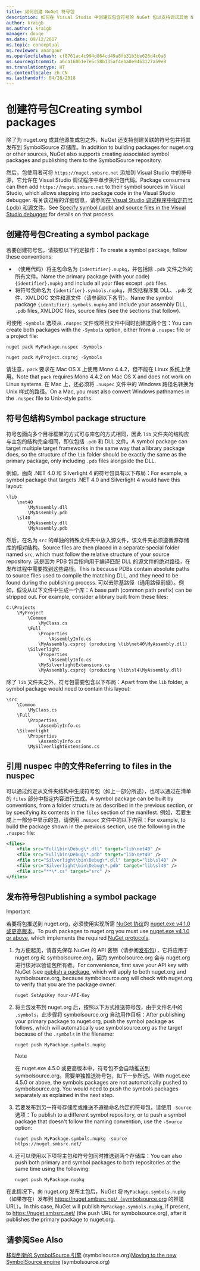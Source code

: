 ```yaml
---
title: 如何创建 NuGet 符号包
description: 如何在 Visual Studio 中创建仅包含符号的 NuGet 包以支持调试其他 NuGet 包。
author: kraigb
ms.author: kraigb
manager: douge
ms.date: 09/12/2017
ms.topic: conceptual
ms.reviewer: anangaur
ms.openlocfilehash: cf8761ac4c994d864cd49a8fb31b3be626d4c0a6
ms.sourcegitcommit: a6ca160b1e7e5c58b135af4eba0e9463127a59e8
ms.translationtype: HT
ms.contentlocale: zh-CN
ms.lasthandoff: 04/28/2018
---
```

# <a name="creating-symbol-packages"></a><span data-ttu-id="d5fc7-103">创建符号包</span><span class="sxs-lookup"><span data-stu-id="d5fc7-103">Creating symbol packages</span></span>

<span data-ttu-id="d5fc7-104">除了为 nuget.org 或其他源生成包之外，NuGet 还支持创建关联的符号包并将其发布到 SymbolSource 存储库。</span><span class="sxs-lookup"><span data-stu-id="d5fc7-104">In addition to building packages for nuget.org or other sources, NuGet also supports creating associated symbol packages and publishing them to the SymbolSource repository.</span></span>

<span data-ttu-id="d5fc7-105">然后，包使用者可将 `https://nuget.smbsrc.net` 添加到 Visual Studio 中的符号源，它允许在 Visual Studio 调试程序中单步执行包代码。</span><span class="sxs-lookup"><span data-stu-id="d5fc7-105">Package consumers can then add `https://nuget.smbsrc.net` to their symbol sources in Visual Studio, which allows stepping into package code in the Visual Studio debugger.</span></span> <span data-ttu-id="d5fc7-106">有关该过程的详细信息，请参阅[在 Visual Studio 调试程序中指定符号 (.pdb) 和源文件](/visualstudio/debugger/specify-symbol-dot-pdb-and-source-files-in-the-visual-studio-debugger)。</span><span class="sxs-lookup"><span data-stu-id="d5fc7-106">See [Specify symbol (.pdb) and source files in the Visual Studio debugger](/visualstudio/debugger/specify-symbol-dot-pdb-and-source-files-in-the-visual-studio-debugger) for details on that process.</span></span>

## <a name="creating-a-symbol-package"></a><span data-ttu-id="d5fc7-107">创建符号包</span><span class="sxs-lookup"><span data-stu-id="d5fc7-107">Creating a symbol package</span></span>

<span data-ttu-id="d5fc7-108">若要创建符号包，请按照以下约定操作：</span><span class="sxs-lookup"><span data-stu-id="d5fc7-108">To create a symbol package, follow these conventions:</span></span>

- <span data-ttu-id="d5fc7-109">（使用代码）将主包命名为 `{identifier}.nupkg`，并包括除 `.pdb` 文件之外的所有文件。</span><span class="sxs-lookup"><span data-stu-id="d5fc7-109">Name the primary package (with your code) `{identifier}.nupkg` and include all your files except `.pdb` files.</span></span>
- <span data-ttu-id="d5fc7-110">将符号包命名为 `{identifier}.symbols.nupkg`，并包括程序集 DLL、`.pdb` 文件、XMLDOC 文件和源文件（请参阅以下各节）。</span><span class="sxs-lookup"><span data-stu-id="d5fc7-110">Name the symbol package `{identifier}.symbols.nupkg` and include your assembly DLL, `.pdb` files, XMLDOC files, source files (see the sections that follow).</span></span>

<span data-ttu-id="d5fc7-111">可使用 `-Symbols` 选项从 `.nuspec` 文件或项目文件中同时创建这两个包：</span><span class="sxs-lookup"><span data-stu-id="d5fc7-111">You can create both packages with the `-Symbols` option, either from a `.nuspec` file or a project file:</span></span>

```cli
nuget pack MyPackage.nuspec -Symbols

nuget pack MyProject.csproj -Symbols
```

<span data-ttu-id="d5fc7-112">请注意，`pack` 要求在 Mac OS X 上使用 Mono 4.4.2，但不能在 Linux 系统上使用。</span><span class="sxs-lookup"><span data-stu-id="d5fc7-112">Note that `pack` requires Mono 4.4.2 on Mac OS X and does not work on Linux systems.</span></span> <span data-ttu-id="d5fc7-113">在 Mac 上，还必须将 `.nuspec` 文件中的 Windows 路径名转换为 Unix 样式的路径。</span><span class="sxs-lookup"><span data-stu-id="d5fc7-113">On a Mac, you must also convert Windows pathnames in the `.nuspec` file to Unix-style paths.</span></span>

## <a name="symbol-package-structure"></a><span data-ttu-id="d5fc7-114">符号包结构</span><span class="sxs-lookup"><span data-stu-id="d5fc7-114">Symbol package structure</span></span>

<span data-ttu-id="d5fc7-115">符号包面向多个目标框架的方式可与库包的方式相同，因此 `lib` 文件夹的结构应与主包的结构完全相同，即仅包括 `.pdb` 和 DLL 文件。</span><span class="sxs-lookup"><span data-stu-id="d5fc7-115">A symbol package can target multiple target frameworks in the same way that a library package does, so the structure of the `lib` folder should be exactly the same as the primary package, only including `.pdb` files alongside the DLL.</span></span>

<span data-ttu-id="d5fc7-116">例如，面向 .NET 4.0 和 Silverlight 4 的符号包具有以下布局：</span><span class="sxs-lookup"><span data-stu-id="d5fc7-116">For example, a symbol package that targets .NET 4.0 and Silverlight 4 would have this layout:</span></span>

    \lib
        \net40
            \MyAssembly.dll
            \MyAssembly.pdb
        \sl40
            \MyAssembly.dll
            \MyAssembly.pdb

<span data-ttu-id="d5fc7-117">然后，在名为 `src` 的单独的特殊文件夹中放入源文件，该文件夹必须遵循源存储库的相对结构。</span><span class="sxs-lookup"><span data-stu-id="d5fc7-117">Source files are then placed in a separate special folder named `src`, which must follow the relative structure of your source repository.</span></span> <span data-ttu-id="d5fc7-118">这是因为 PDB 包含指向用于编译匹配 DLL 的源文件的绝对路径，在发布过程中需要找到这些路径。</span><span class="sxs-lookup"><span data-stu-id="d5fc7-118">This is because PDBs contain absolute paths to source files used to compile the matching DLL, and they need to be found during the publishing process.</span></span> <span data-ttu-id="d5fc7-119">可以去除基路径（通用路径前缀）。例如，假设从以下文件中生成一个库：</span><span class="sxs-lookup"><span data-stu-id="d5fc7-119">A base path (common path prefix) can be stripped out. For example, consider a library built from these files:</span></span>

    C:\Projects
        \MyProject
            \Common
                \MyClass.cs
            \Full
                \Properties
                    \AssemblyInfo.cs
                \MyAssembly.csproj (producing \lib\net40\MyAssembly.dll)
            \Silverlight
                \Properties
                    \AssemblyInfo.cs
                \MySilverlightExtensions.cs
                \MyAssembly.csproj (producing \lib\sl4\MyAssembly.dll)

<span data-ttu-id="d5fc7-120">除了 `lib` 文件夹之外，符号包需要包含以下布局：</span><span class="sxs-lookup"><span data-stu-id="d5fc7-120">Apart from the `lib` folder, a symbol package would need to contain this layout:</span></span>

    \src
        \Common
            \MyClass.cs
        \Full
            \Properties
                \AssemblyInfo.cs
        \Silverlight
            \Properties
                \AssemblyInfo.cs
            \MySilverlightExtensions.cs

## <a name="referring-to-files-in-the-nuspec"></a><span data-ttu-id="d5fc7-121">引用 nuspec 中的文件</span><span class="sxs-lookup"><span data-stu-id="d5fc7-121">Referring to files in the nuspec</span></span>

<span data-ttu-id="d5fc7-122">可以通过约定从文件夹结构中生成符号包（如上一部分所述），也可以通过在清单的 `files` 部分中指定内容进行生成。</span><span class="sxs-lookup"><span data-stu-id="d5fc7-122">A symbol package can be built by conventions, from a folder structure as described in the previous section, or by specifying its contents in the `files` section of the manifest.</span></span> <span data-ttu-id="d5fc7-123">例如，若要生成上一部分中显示的包，请使用 `.nuspec` 文件中的以下内容：</span><span class="sxs-lookup"><span data-stu-id="d5fc7-123">For example, to build the package shown in the previous section, use the following in the `.nuspec` file:</span></span>

```xml
<files>
    <file src="Full\bin\Debug\*.dll" target="lib\net40" />
    <file src="Full\bin\Debug\*.pdb" target="lib\net40" />
    <file src="Silverlight\bin\Debug\*.dll" target="lib\sl40" />
    <file src="Silverlight\bin\Debug\*.pdb" target="lib\sl40" />
    <file src="**\*.cs" target="src" />
</files>
```

## <a name="publishing-a-symbol-package"></a><span data-ttu-id="d5fc7-124">发布符号包</span><span class="sxs-lookup"><span data-stu-id="d5fc7-124">Publishing a symbol package</span></span>

> [!Important]
> <span data-ttu-id="d5fc7-125">若要将包推送到 nuget.org，必须使用实现所需 [NuGet 协议](../api/nuget-protocols.md)的 [nuget.exe v4.1.0 或更高版本](https://www.nuget.org/downloads)。</span><span class="sxs-lookup"><span data-stu-id="d5fc7-125">To push packages to nuget.org you must use [nuget.exe v4.1.0 or above](https://www.nuget.org/downloads), which implements the required [NuGet protocols](../api/nuget-protocols.md).</span></span>

1. <span data-ttu-id="d5fc7-126">为方便起见，请首先保存 NuGet 的 API 密钥（请参阅[发布包](../create-packages/publish-a-package.md)），它将应用于 nuget.org 和 symbolsource.org，因为 symbolsource.org 会与 nuget.org 进行核对以验证包所有者。</span><span class="sxs-lookup"><span data-stu-id="d5fc7-126">For convenience, first save your API key with NuGet (see [publish a package](../create-packages/publish-a-package.md), which will apply to both nuget.org and symbolsource.org, because symbolsource.org will check with nuget.org to verify that you are the package owner.</span></span>

    ```cli
    nuget SetApiKey Your-API-Key
    ```

2. <span data-ttu-id="d5fc7-127">将主包发布到 nuget.org 后，按照以下方式推送符号包，由于文件名中的 `.symbols`，此步骤将 symbolsource.org 自动用作目标：</span><span class="sxs-lookup"><span data-stu-id="d5fc7-127">After publishing your primary package to nuget.org, push the symbol package as follows, which will automatically use symbolsource.org as the target because of the `.symbols` in the filename:</span></span>

    ```cli
    nuget push MyPackage.symbols.nupkg
    ```

   > [!Note]
   > <span data-ttu-id="d5fc7-128">在 nuget.exe 4.5.0 或更高版本中，符号包不会自动推送到 symbolsource.org。需要单独推送符号包，如下一步所述。</span><span class="sxs-lookup"><span data-stu-id="d5fc7-128">With nuget.exe 4.5.0 or above, the symbols packages are not automatically pushed to symbolsource.org. You would need to push the symbols packages separately as explained in the next step.</span></span>

3. <span data-ttu-id="d5fc7-129">若要发布到另一符号存储库或推送不遵循命名约定的符号包，请使用 `-Source` 选项：</span><span class="sxs-lookup"><span data-stu-id="d5fc7-129">To publish to a different symbol repository, or to push a symbol package that doesn't follow the naming convention, use the `-Source` option:</span></span>

    ```cli
    nuget push MyPackage.symbols.nupkg -source https://nuget.smbsrc.net/
    ```

4. <span data-ttu-id="d5fc7-130">还可以使用以下项将主包和符号包同时推送到两个存储库：</span><span class="sxs-lookup"><span data-stu-id="d5fc7-130">You can also push both primary and symbol packages to both repositories at the same time using the following:</span></span>

    ```cli
    nuget push MyPackage.nupkg
    ```

<span data-ttu-id="d5fc7-131">在此情况下，向 nuget.org 发布主包后，NuGet 将 `MyPackage.symbols.nupkg`（如果存在）发布到 https://nuget.smbsrc.net/（symbolsource.org 的推送 URL）。</span><span class="sxs-lookup"><span data-stu-id="d5fc7-131">In this case, NuGet will publish `MyPackage.symbols.nupkg`, if present, to https://nuget.smbsrc.net/ (the push URL for symbolsource.org), after it publishes the primary package to nuget.org.</span></span>

## <a name="see-also"></a><span data-ttu-id="d5fc7-132">请参阅</span><span class="sxs-lookup"><span data-stu-id="d5fc7-132">See Also</span></span>

<span data-ttu-id="d5fc7-133">[移动到新的 SymbolSource 引擎](https://tripleemcoder.com/2015/10/04/moving-to-the-new-symbolsource-engine/) (symbolsource.org)</span><span class="sxs-lookup"><span data-stu-id="d5fc7-133">[Moving to the new SymbolSource engine](https://tripleemcoder.com/2015/10/04/moving-to-the-new-symbolsource-engine/) (symbolsource.org)</span></span>
